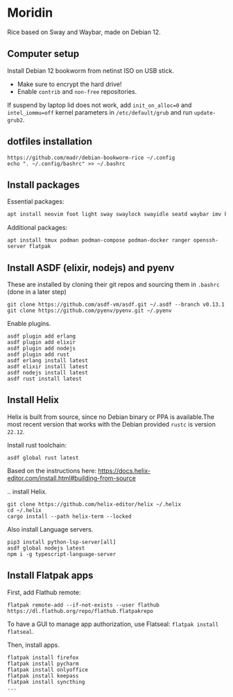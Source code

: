 # Moridin

Rice based on Sway and Waybar, made on Debian 12.

## Computer setup

Install Debian 12 bookworm from netinst ISO on USB stick. 

- Make sure to encrypt the hard drive!
- Enable `contrib` and `non-free` repositories.

If suspend by laptop lid does not work, add `init_on_alloc=0` and `intel_iommu=off` kernel parameters in `/etc/default/grub` and run `update-grub2`.

## dotfiles installation

```
https://github.com/madr/debian-bookworm-rice ~/.config
echo ". ~/.config/bashrc" >> ~/.bashrc
```

## Install packages

Essential packages:

```sh
apt install neovim foot light sway swaylock swayidle seatd waybar imv kanshi nmtui network-manager git fuzzel bash-completion grimshot otf-font-awesome fonts-ubuntu wl-clipboard entr fonts-freefont-otf
```

Additional packages:

```ssh
apt install tmux podman podman-compose podman-docker ranger openssh-server flatpak
```

## Install ASDF (elixir, nodejs) and pyenv

These are installed by cloning their git repos and sourcing them in
`.bashrc` (done in a later step)

```
git clone https://github.com/asdf-vm/asdf.git ~/.asdf --branch v0.13.1
git clone https://github.com/pyenv/pyenv.git ~/.pyenv
```

Enable plugins.

```
asdf plugin add erlang
asdf plugin add elixir
asdf plugin add nodejs
asdf plugin add rust
asdf erlang install latest
asdf elixir install latest
asdf nodejs install latest
asdf rust install latest
```

## Install Helix

Helix is built from source, since no Debian binary or PPA is available.The most recent version that works with the Debian provided `rustc` is version `22.12`.

Install rust toolchain:

```
asdf global rust latest
```

Based on the instructions here:
https://docs.helix-editor.com/install.html#building-from-source

.. install Helix.

```
git clone https://github.com/helix-editor/helix ~/.helix
cd ~/.helix
cargo install --path helix-term --locked
```

Also install Language servers.

```
pip3 install python-lsp-server[all]
asdf global nodejs latest
npm i -g typescript-language-server
```

## Install Flatpak apps

First, add Flathub remote:

```
flatpak remote-add --if-not-exists --user flathub https://dl.flathub.org/repo/flathub.flatpakrepo
```

To have a GUI to manage app authorization, use Flatseal: `flatpak install flatseal`.

Then, install apps.

```
flatpak install firefox
flatpak install pycharm
flatpak install onlyoffice
flatpak install keepass
flatpak install syncthing
...
```


